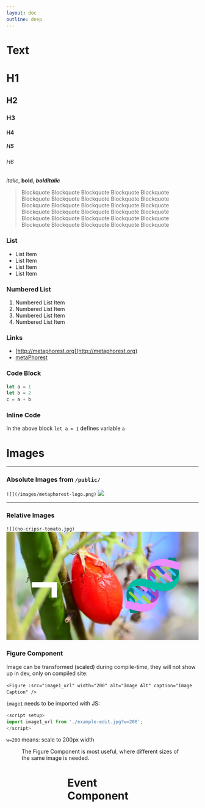```yaml
---
layout: doc
outline: deep
---
```


<script setup>
import image1_url from './example-edit.jpg?w=200';
import image2_url from './example-edit.jpg?w=400';
import image3_url from './example-edit.jpg?w=100';

</script>

  
# Text

# H1
## H2
### H3
#### H4
##### H5
###### H6


*italic*, **bold**, ***bolditalic***

> Blockquote Blockquote Blockquote Blockquote Blockquote Blockquote Blockquote Blockquote Blockquote Blockquote Blockquote Blockquote Blockquote Blockquote Blockquote Blockquote Blockquote Blockquote Blockquote Blockquote Blockquote Blockquote Blockquote Blockquote Blockquote Blockquote Blockquote Blockquote Blockquote Blockquote 


### List

- List Item
- List Item
- List Item
- List Item

### Numbered List

1. Numbered List Item
2. Numbered List Item
3. Numbered List Item
4. Numbered List Item

### Links

- [http://metaphorest.org](http://metaphorest.org)
- [metaPhorest](http://metaphorest.org)

### Code Block

```javascript
let a = 1
let b = 2
c = a + b
```

### Inline Code

In the above block `let a = 1` defines variable `a`

# Images
---

### Absolute Images from `/public/`

`![](/images/metaphorest-logo.png)`
![](/images/metaphorest-logo.png)

---

### Relative Images

`![](no-cripsr-tomato.jpg)`
![](no-cripsr-tomato.jpg)

### Figure Component

Image can be transformed (scaled) during compile-time, they will not show up in dev, only on compiled site:

`<Figure :src="image1_url" width="200" alt="Image Alt" caption="Image Caption" />`

`image1` needs to be imported with JS:
```javascript
<script setup>
import image1_url from './example-edit.jpg?w=200';
</script>
```
`w=200` means: scale to 200px width
<Figure :src="image1_url" width="200" alt="Image Alt" caption="Image, 200px" />

The Figure Component is most useful, where different sizes of the same image is needed.

<Figure :src="image2_url" width="400" alt="Image Alt" caption="Image, 400px" />
<Figure :src="image3_url" width="100" alt="Image Alt" caption="Image, 100px" />

<Figure :src="image2_url" width="100%" alt="Image Alt" caption="Image, 100px, 100%" />


# Event Component

<Event 
  title="999th metaPhorest Seminar"
  presenter="Name Name"
  href="/event-1"
/>
